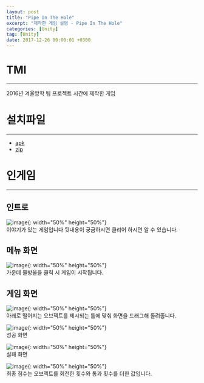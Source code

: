 ```yaml
---
layout: post
title: "Pipe In The Hole"
excerpt: "제작한 게임 설명 - Pipe In The Hole"
categories: [Unity]
tag: [Unity]
date: 2017-12-26 00:00:01 +0300
---
```


# TMI
-----------------
2016년 겨울방학 팀 프로젝트 시간에 제작한 게임

# 설치파일
---------------
+ <a href = "/assets/download/PipeInTheHole.apk"> apk</a><br>
+ <a href = "/assets/download/PipeInTheHole.zip"> zip</a>

# 인게임
--------------
## 인트로
![image](/assets/img/PipeInTheHole/Intro.jpg){: width="50%" height="50%"}<br>
이야기가 있는 게임입니다 뒷내용이 궁금하시면 클리어 하시면 알 수 있습니다.<br>

## 메뉴 화면
![image](/assets/img/PipeInTheHole/Menu.jpg){: width="50%" height="50%"}<br>
가운데 물방울을 클릭 시 게임이 시작됩니다.

## 게임 화면
![image](/assets/img/PipeInTheHole/GamePlay.jpg){: width="50%" height="50%"}<br>
아래로 떨어지는 오브젝트를 제시되는 틀에 맞춰 화면을 드래그해 돌려줍니다.

![image](/assets/img/PipeInTheHole/Clear.jpg){: width="50%" height="50%"}<br>
성공 화면

![image](/assets/img/PipeInTheHole/Fail.jpg){: width="50%" height="50%"}<br>
실패 화면

![image](/assets/img/PipeInTheHole/Result.jpg){: width="50%" height="50%"}<br>
최종 점수는 오브젝트를 회전한 횟수와 통과 횟수를 더한 값입니다.